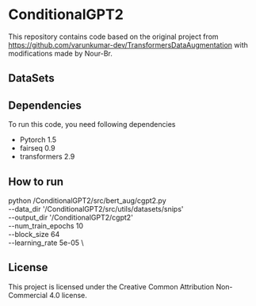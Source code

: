 # ConditionalGPT2

This repository contains code based on the original project from https://github.com/varunkumar-dev/TransformersDataAugmentation with modifications made by Nour-Br.

## DataSets 


## Dependencies 
To run this code, you need following dependencies 
- Pytorch 1.5
- fairseq 0.9 
- transformers 2.9 

## How to run 
python /ConditionalGPT2/src/bert_aug/cgpt2.py \
         --data_dir '/ConditionalGPT2/src/utils/datasets/snips' \
         --output_dir '/ConditionalGPT2/cgpt2' \
         --num_train_epochs 10 \
         --block_size 64 \
         --learning_rate 5e-05 \

## License

This project is licensed under the Creative Common Attribution Non-Commercial 4.0 license.

   


